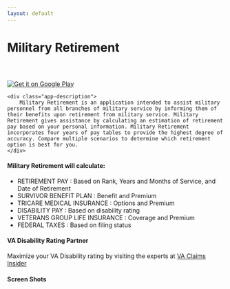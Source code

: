 ```yaml
---
layout: default
---
```


<div class="app-header">
    <h1 class="app-name">Military Retirement</h1>
    <div class="download-links">
        <div class="link apple-link">
            <a href="https://itunes.apple.com/us/app/military-retirement/id563082328?mt=8" style="display:inline-block;overflow:hidden;background:url(//linkmaker.itunes.apple.com/assets/shared/badges/en-us/appstore-lrg.svg) no-repeat;width:135px;height:40px;background-size:contain;"></a>
        </div>
        <div class="link android-link">
            <a href='https://play.google.com/store/apps/details?id=com.LynnfieldLLC.MilitaryRetire'>
                <img alt='Get it on Google Play' src='https://play.google.com/intl/en_us/badges/images/generic/en_badge_web_generic.png'/>
            </a>
        </div>
    </div>
</div>
<div class="app-hero">
    <div class="app-icon"></div>

    <div class="app-description">
        Military Retirement is an application intended to assist military personnel from all branches of military service by informing them of their benefits upon retirement from military service. Military Retirement gives assistance by calculating an estimation of retirement pay based on your personal information. Military Retirement incorporates four years of pay tables to provide the highest degree of accuracy. Compare multiple scenarios to determine which retirement option is best for you.
    </div>
</div>
<div class="app-features">
    <h4>Military Retirement will calculate:</h4>
    <ul>
    <li>
        RETIREMENT PAY : Based on Rank, Years and Months of Service, and Date of Retirement
    </li>
    <li>
        SURVIVOR BENEFIT PLAN : Benefit and Premium
    </li>
    <li>
        TRICARE MEDICAL INSURANCE : Options and Premium
    </li>
    <li>
        DISABILITY PAY : Based on disability rating
    </li>
    <li>
        VETERANS GROUP LIFE INSURANCE : Coverage and Premium
    </li>
    <li>
        FEDERAL TAXES : Based on filing status
    </li>
    </ul>
</div>

<div class="va-claims-insider">
<h4>VA Disability Rating Partner</h4>
Maximize your VA Disability rating by visiting the experts at <a href="https://vaclaimsinsider.clickfunnels.com/veteran-intake-data28102639" target="_blank">VA Claims Insider</a>
</div>

<div class="screen-shot-container">
    <h4>Screen Shots</h4>
    <div class="screen-shots">
        <div class="screen-shot">
            <a href="/assets/ios_military_retire_main.png"><img src="/assets/ios_military_retire_main.png" alt=""></a>
        </div>
        <div class="screen-shot">
            <a href="/assets/ios_military_retire_ret_pay.png"><img src="/assets/ios_military_retire_ret_pay.png" alt=""></a>
        </div>
        <div class="screen-shot">
            <a href="/assets/ios_military_retire_side.png"><img src="/assets/ios_military_retire_side.png" alt=""></a>
        </div>
    </div>
    <div class="screen-shots">
        <div class="screen-shot">
            <a href="/assets/android_military_retire_main.png"><img src="/assets/android_military_retire_main.png" alt=""></a>
        </div>
        <div class="screen-shot">
            <a href="/assets/android_military_retire_ret_pay.png"><img src="/assets/android_military_retire_ret_pay.png" alt=""></a>
        </div>
        <div class="screen-shot">
            <a href="/assets/android_military_retire_side.png"><img src="/assets/android_military_retire_side.png" alt=""></a>
        </div>
    </div>
</div>
